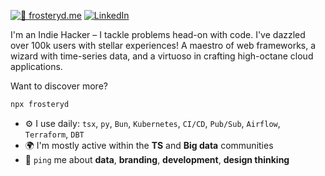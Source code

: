 [![👋 frosteryd.me](https://img.shields.io/badge/%20%20%F0%9F%91%8B%20%20-frosteryd.me-00FF00?colorA=000000)](http://frosteryd.me) [![LinkedIn](https://img.shields.io/badge/LinkedIn-%230077B5.svg?logo=linkedin&logoColor=white)](https://www.linkedin.com/in/linusfrosteryd/)

I'm an Indie Hacker – I tackle problems head-on with code.
I've dazzled over 100k users with stellar experiences! A maestro of web frameworks, a wizard with time-series data, and a virtuoso in crafting high-octane cloud applications.

Want to discover more?
```bash
npx frosteryd
```

- ⚙️ I use daily: `tsx`, `py`, `Bun`, `Kubernetes`, `CI/CD`, `Pub/Sub`, `Airflow`, `Terraform`, `DBT`
- 🌍 I'm mostly active within the **TS** and **Big data** communities
- 💬 `ping` me about **data**, **branding**, **development**, **design thinking**
